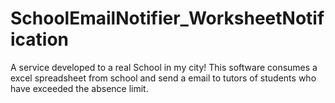 # SchoolEmailNotifier_WorksheetNotification
A service developed to a real School in my city! This software consumes a excel spreadsheet from school and send a email to tutors of students who have exceeded the absence limit.
